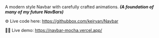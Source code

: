 A modern style Navbar with carefully crafted animations. _**(A foundation of many of my future NavBars)**_


⚙️ Live code here: https://githubbox.com/keiryan/Navbar

🧑‍💻 Live demo: https://navbar-mocha.vercel.app/
